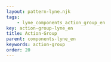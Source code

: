 ```yaml
---
layout: pattern-lyne.njk
tags: 
    - lyne_components_action_group_en
key: action-group-lyne_en
title: Action-Group
parent: components-lyne_en
keywords: action-group
order: 20
---
```

